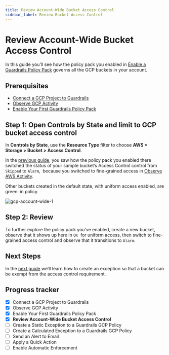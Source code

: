 ```yaml
---
title: Review Account-Wide Bucket Access Control
sidebar_label: Review Bucket Access Control
---
```



# Review Account-Wide Bucket Access Control

In this guide you’ll see how the policy pack you enabled in [Enable a Guardrails Policy Pack](/guardrails/docs/getting-started/getting-started-gcp/review-across-account) governs all the GCP buckets in your account.

## Prerequisites

- [Connect a GCP Project to Guardrails](/guardrails/docs/getting-started/getting-started-gcp/connect-a-project/)
- [Observe GCP Activity](/guardrails/docs/getting-started/getting-started-gcp/observe-gcp-activity/)
- [Enable Your First Guardrails Policy Pack](/guardrails/docs/getting-started/getting-started-gcp/enable-policy-pack/)


## Step 1: Open Controls by State and limit to GCP bucket access control

In **Controls by State**, use the **Resource Type** filter to choose **AWS > Storage > Bucket > Access Control**.  
  
In the [previous guide](/guardrails/docs/getting-started/getting-started-gcp/enable-policy-pack), you saw how the policy pack you enabled there switched the status of your sample bucket’s Access Control control from `Skipped` to `Alarm`,  because you switched to fine-grained access in [Observe AWS Activity](/guardrails/docs/getting-started/getting-started-gcp/observe-gcp-activity).  
  
Other buckets created in the default state, with uniform access enabled, are green: in policy.

<p><img alt="gcp-account-wide-1" src="/images/docs/guardrails/getting-started/getting-started-gcp/review-account-wide/gcp-account-wide-1.png"/></p>

## Step 2: Review

To further explore the policy pack you’ve enabled, create a new bucket, observe that it shows up here in `OK`  for uniform access, then switch to fine-grained access control and observe that it transitions to `Alarm`.

## Next Steps

In the [next guide](/guardrails/docs/getting-started/getting-started-gcp/create-static-exception) we’ll learn how to create an exception so that a bucket can be exempt from the access control requirement.  
  



## Progress tracker

- [x] Connect a GCP Project to Guardrails
- [x] Observe GCP Activity
- [x] Enable Your First Guardrails Policy Pack
- [x] **Review Account-Wide Bucket Access Control**
- [ ] Create a Static Exception to a Guardrails GCP Policy
- [ ] Create a Calculated Exception to a Guardrails GCP Policy
- [ ] Send an Alert to Email
- [ ] Apply a Quick Action
- [ ] Enable Automatic Enforcement
